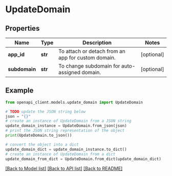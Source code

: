 # UpdateDomain


## Properties

Name | Type | Description | Notes
------------ | ------------- | ------------- | -------------
**app_id** | **str** | To attach or detach from an app for custom domain. | [optional] 
**subdomain** | **str** | To change subdomain for auto-assigned domain. | [optional] 

## Example

```python
from openapi_client.models.update_domain import UpdateDomain

# TODO update the JSON string below
json = "{}"
# create an instance of UpdateDomain from a JSON string
update_domain_instance = UpdateDomain.from_json(json)
# print the JSON string representation of the object
print(UpdateDomain.to_json())

# convert the object into a dict
update_domain_dict = update_domain_instance.to_dict()
# create an instance of UpdateDomain from a dict
update_domain_from_dict = UpdateDomain.from_dict(update_domain_dict)
```
[[Back to Model list]](../README.md#documentation-for-models) [[Back to API list]](../README.md#documentation-for-api-endpoints) [[Back to README]](../README.md)


